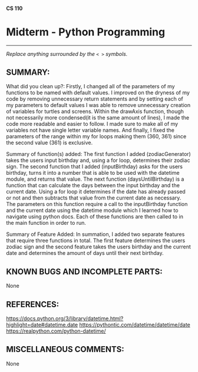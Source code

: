#### CS 110
# Midterm - Python Programming

***

_Replace anything surrounded by the `< >` symbols._

## SUMMARY:
What did you clean up?: Firstly, I changed all of the parameters of my functions to be named with default values. I improved on the dryness of my code by removing unnecessary return statements and by setting each of my parameters to default values I was able to remove unnecessary creation of variables for turtles and screens. Within the drawAxis function, though not necessarily more condensed(it is the same amount of lines), I made the code more readable and easier to follow. I made sure to make all of my variables not have single letter variable names. And finally, I fixed the parameters of the range within my for loops making them (360, 361) since the second value (361) is exclusive. 

Summary of function(s) added: The first function I added (zodiacGenerator) takes the users input birthday and, using a for loop, determines their zodiac sign. The second function that I added (inputBirthday) asks for the users birthday, turns it into a number that is able to be used with the datetime module, and returns that value. The next function (daysUntilBirthday) is a function that can calculate the days between the input birthday and the current date. Using a for loop it determines if the date has already passed or not and then subtracts that value from the current date as necessary. The parameters on this function require a call to the inputBirthday function and the current date using the datetime module which I learned how to navigate using python docs. Each of these functions are then called to in the main function in order to run.

Summary of Feature Added: In summation, I added two separate features that require three functions in total. The first feature determines the users zodiac sign and the second feature takes the users birthday and the current date and determines the amount of days until their next birthday. 

## KNOWN BUGS AND INCOMPLETE PARTS:
 None

## REFERENCES:
 https://docs.python.org/3/library/datetime.html?highlight=date#datetime.date 
 https://pythontic.com/datetime/datetime/date
 https://realpython.com/python-datetime/

## MISCELLANEOUS COMMENTS:
 None
